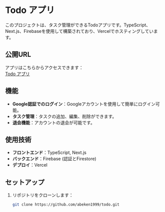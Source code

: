 # Todo アプリ

このプロジェクトは、タスク管理ができるTodoアプリです。TypeScript、Next.js、Firebaseを使用して構築されており、Vercelでホスティングしています。

## 公開URL
アプリはこちらからアクセスできます：  
[Todo アプリ](https://todo-sepia-gamma.vercel.app/auth/signin)

## 機能

- **Google認証でのログイン**：Googleアカウントを使用して簡単にログイン可能。
- **タスク管理**：タスクの追加、編集、削除ができます。
- **退会機能**：アカウントの退会が可能です。

## 使用技術
- **フロントエンド**：TypeScript, Next.js
- **バックエンド**：Firebase (認証とFirestore)
- **デプロイ**：Vercel

## セットアップ

1. リポジトリをクローンします：
   ```bash
   git clone https://github.com/abeken1999/todo.git

